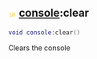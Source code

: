 ## ![shared](../../.gitbook/assets/shared.png) [console](https://iaswiki.rawr.dev/readme/console):clear

```lua
void console:clear()
```

Clears the console
